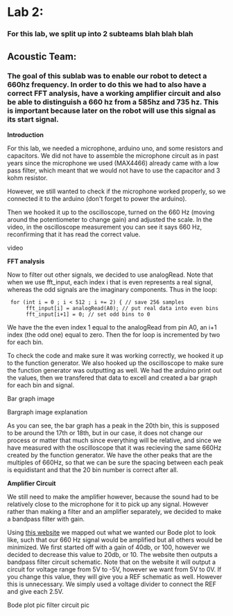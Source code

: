 
# Lab 2: 
### For this lab, we split up into 2 subteams blah blah blah




## Acoustic Team:

### The goal of this sublab was to enable our robot to detect a 660hz frequency. In order to do this we had to also have a correct FFT analysis, have a working amplifier circuit and also be able to distinguish a 660 hz from a 585hz and 735 hz. This is important because later on the robot will use this signal as its start signal.


**Introduction**

For this lab, we needed a microphone, arduino uno, and some resistors and capacitors. We did not have to assemble the microphone circuit as in past years since the microphone we used (MAX4466) already came with a low pass filter, which meant that we would not have to use the capacitor and 3 kohm resistor. 

However, we still wanted to check if the microphone worked properly, so we connected it to the arduino (don't forget to power the arduino).

Then we hooked it up to the oscilloscope, turned on the 660 Hz (moving around the potentiometer to change gain) and adjusted the scale. In the video, in the oscilloscope measurement you can see it says 660 Hz, reconfirming that it has read the correct value.

video

**FFT analysis**

Now to filter out other signals, we decided to use analogRead. Note that when we use fft_input, each index i that is even represents a real signal, whereas the odd signals are the imaginary components. Thus in the loop:

```
 for (int i = 0 ; i < 512 ; i += 2) { // save 256 samples
      fft_input[i] = analogRead(A0); // put real data into even bins
      fft_input[i+1] = 0; // set odd bins to 0
```

We have the the even index 1 equal to the analogRead from pin A0, an i+1 index (the odd one) equal to zero.
Then the for loop is incremented by two for each bin.

To check the code and make sure it was working correctly, we hooked it up to the function generator. We also hooked up the oscilloscope to make sure the function generator was outputting as well. We had the arduino print out the values, then we transfered that data to excell and created a bar graph for each bin and signal. 

Bar graph image

Bargraph image explanation

As you can see, the bar graph has a peak in the 20th bin, this is supposed to be around the 17th or 18th, but in our case, it does not change our process or matter that much since everything will be relative, and since we have measured with the oscilloscope that it was recieving the same 660Hz created by the function generator. We have the other peaks that are the multiples of 660Hz, so that we can be sure the spacing between each peak is equidistant and that the 20 bin number is correct after all.


**Amplifier Circuit**

We still need to make the amplifier however, because the sound had to be relatively close to the microphone for it to pick up any signal. However rather than making a filter and an amplifier separately, we decided to make a bandpass filter with gain.

Using [this website](analog.com/designtools/en/filterwizard/) we mapped out what we wanted our Bode plot to look like, such that our 660 Hz signal would be amplified but all others would be minimized. We first started off with a gain of 40db, or 100, however we decided to decrease this value to 20db, or 10. The website then outputs a bandpass filter circuit schematic.
Note that on the website it will output a circuit for voltage range from 5V to -5V, however we want from 5V to 0V. If you change this value, they will give you a REF schematic as well. However this is unnecessary. We simply used a voltage divider to connect the REF and give each 2.5V.

Bode plot pic
filter circuit pic






